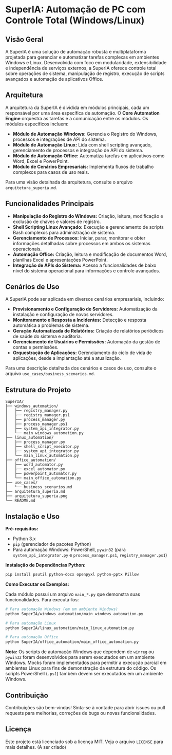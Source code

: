 # SuperIA: Automação de PC com Controle Total (Windows/Linux)

## Visão Geral

A SuperIA é uma solução de automação robusta e multiplataforma projetada para gerenciar e automatizar tarefas complexas em ambientes Windows e Linux. Desenvolvida com foco em modularidade, extensibilidade e independência de serviços externos, a SuperIA oferece controle total sobre operações de sistema, manipulação de registro, execução de scripts avançados e automação de aplicativos Office.

## Arquitetura

A arquitetura da SuperIA é dividida em módulos principais, cada um responsável por uma área específica de automação. O **Core Automation Engine** orquestra as tarefas e a comunicação entre os módulos. Os módulos específicos incluem:

*   **Módulo de Automação Windows:** Gerencia o Registro do Windows, processos e integrações de API do sistema.
*   **Módulo de Automação Linux:** Lida com shell scripting avançado, gerenciamento de processos e integração de API do sistema.
*   **Módulo de Automação Office:** Automatiza tarefas em aplicativos como Word, Excel e PowerPoint.
*   **Módulo de Cenários Empresariais:** Implementa fluxos de trabalho complexos para casos de uso reais.

Para uma visão detalhada da arquitetura, consulte o arquivo `arquitetura_superia.md`.

## Funcionalidades Principais

*   **Manipulação do Registro do Windows:** Criação, leitura, modificação e exclusão de chaves e valores de registro.
*   **Shell Scripting Linux Avançado:** Execução e gerenciamento de scripts Bash complexos para administração de sistema.
*   **Gerenciamento de Processos:** Iniciar, parar, monitorar e obter informações detalhadas sobre processos em ambos os sistemas operacionais.
*   **Automação Office:** Criação, leitura e modificação de documentos Word, planilhas Excel e apresentações PowerPoint.
*   **Integração de APIs do Sistema:** Acesso a funcionalidades de baixo nível do sistema operacional para informações e controle avançados.

## Cenários de Uso

A SuperIA pode ser aplicada em diversos cenários empresariais, incluindo:

*   **Provisionamento e Configuração de Servidores:** Automatização da instalação e configuração de novos servidores.
*   **Monitoramento e Resposta a Incidentes:** Detecção e resposta automática a problemas de sistema.
*   **Geração Automatizada de Relatórios:** Criação de relatórios periódicos de saúde do sistema e auditoria.
*   **Gerenciamento de Usuários e Permissões:** Automação da gestão de contas e permissões.
*   **Orquestração de Aplicações:** Gerenciamento do ciclo de vida de aplicações, desde a implantação até a atualização.

Para uma descrição detalhada dos cenários e casos de uso, consulte o arquivo `use_cases/business_scenarios.md`.

## Estrutura do Projeto

```
SuperIA/
├── windows_automation/
│   ├── registry_manager.py
│   ├── registry_manager.ps1
│   ├── process_manager.py
│   ├── process_manager.ps1
│   ├── system_api_integrator.py
│   └── main_windows_automation.py
├── linux_automation/
│   ├── process_manager.py
│   ├── shell_script_executor.py
│   ├── system_api_integrator.py
│   └── main_linux_automation.py
├── office_automation/
│   ├── word_automator.py
│   ├── excel_automator.py
│   ├── powerpoint_automator.py
│   └── main_office_automation.py
├── use_cases/
│   └── business_scenarios.md
├── arquitetura_superia.md
├── arquitetura_superia.png
└── README.md
```

## Instalação e Uso

**Pré-requisitos:**

*   Python 3.x
*   `pip` (gerenciador de pacotes Python)
*   Para automação Windows: PowerShell, `pywin32` (para `system_api_integrator.py` e `process_manager.ps1`, `registry_manager.ps1`)

**Instalação de Dependências Python:**

```bash
pip install psutil python-docx openpyxl python-pptx Pillow
```

**Como Executar os Exemplos:**

Cada módulo possui um arquivo `main_*.py` que demonstra suas funcionalidades. Para executá-los:

```bash
# Para automação Windows (em um ambiente Windows)
python SuperIA/windows_automation/main_windows_automation.py

# Para automação Linux
python SuperIA/linux_automation/main_linux_automation.py

# Para automação Office
python SuperIA/office_automation/main_office_automation.py
```

**Nota:** Os scripts de automação Windows que dependem de `winreg` ou `pywin32` foram desenvolvidos para serem executados em um ambiente Windows. Mocks foram implementados para permitir a execução parcial em ambientes Linux para fins de demonstração da estrutura do código. Os scripts PowerShell (`.ps1`) também devem ser executados em um ambiente Windows.

## Contribuição

Contribuições são bem-vindas! Sinta-se à vontade para abrir issues ou pull requests para melhorias, correções de bugs ou novas funcionalidades.

## Licença

Este projeto está licenciado sob a licença MIT. Veja o arquivo `LICENSE` para mais detalhes. (A ser criado)


